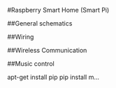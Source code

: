 #Raspberry Smart Home (Smart Pi)

##General schematics

##Wiring

##Wireless Communication

##Music control

apt-get install pip
pip install m...